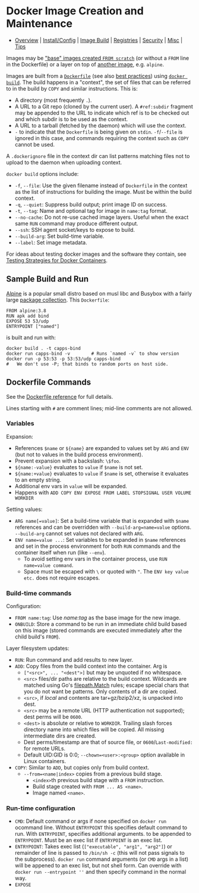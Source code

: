 Docker Image Creation and Maintenance
=====================================

* [Overview](README.md) | [Install/Config](config.md)
  | [Image Build](image.md) | [Registries](registries.md)
  | [Security](security.md) | [Misc](misc.md) | [Tips](tips.md)

Images may be ["base" images created `FROM scratch`][base] (or without
a `FROM` line in the Dockerfile) or a layer on top of [another image],
e.g. `alpine`.

Images are built from a [`Dockerfile`][] (see also [best practices])
using [`docker build`]. The build happens in a "context", the set of
files that can be referred to in the build by `COPY` and similar
instructions. This is:
- A directory (most frequently `.`).
- A URL to a Git repo (cloned by the current user). A `#ref:subdir`
  fragment may be appended to the URL to indicate which ref is to be
  checked out and which subdir is to be used as the context.
- A URL to a tarball (fetched by the daemon) which will use the
  context.
- `-` to indicate that the `Dockerfile` is being given on `stdin`.
  `-f`/`--file` is ignored in this case, and commands requiring
  the context such as `COPY` cannot be used.

A `.dockerignore` file in the context dir can list patterns matching
files not to upload to the daemon when uploading context.

`docker build` options include:
- `-f`, `--file`: Use the given filename instead of `Dockerfile` in the
  context as the list of instructions for building the image. Must be
  within the build context.
- `-q`, `--quiet`: Suppress build output; print image ID on success.
- `-t`, `--tag`: Name and optional tag for image in `name:tag` format.
- `--no-cache`: Do not re-use cached image layers. Useful when the
  exact same `RUN` command may produce different output.
- `--ssh`: SSH agent socket/keys to expose to build.
- `--build-arg`: Set build-time variable.
- `--label`: Set image metadata.

For ideas about testing docker images and the software they contain,
see [Testing Strategies for Docker Containers][terra-testing].


Sample Build and Run
--------------------

[Alpine] is a popular small distro based on musl libc and Busybox with
a fairly large [package collection][alp-pkg]. This `Dockerfile`:

    FROM alpine:3.8
    RUN apk add bind
    EXPOSE 53 53/udp
    ENTRYPOINT ["named"]

is built and run with:

    docker build . -t capps-bind
    docker run capps-bind -v        # Runs `named -v` to show version
    docker run -p 53:53 -p 53:53/udp capps-bind
    #   We don't use -P; that binds to random ports on host side.


Dockerfile Commands
-------------------

See the [Dockerfile reference][`Dockerfile`] for full details.

Lines starting with `#` are comment lines; mid-line comments are not
allowed.

### Variables

Expansion:
- References `$name` or `${name}` are expanded to values set by `ARG`
  and `ENV` (but not to values in the build process environment).
- Prevent expansion with a backslash: `\$foo`.
- `${name:-value}` evaluates to `value` if `$name` is not set.
- `${name:+value}` evaluates to `value` if `$name` is set, otherwise
  it evaluates to an empty string.
- Additional env vars in `value` will be expanded.
- Happens with `ADD COPY ENV EXPOSE FROM LABEL STOPSIGNAL USER VOLUME
  WORKDIR`

Setting values:
- `ARG name[=value]`: Set a build-time variable that is expanded with
  `$name` references and can be overridden with
  `--build-arg=name=value` options. `--build-arg` cannot set values
  not declared with `ARG`.
- `ENV name=value ...`: Set variables to be expanded in `$name`
  references and set in the process environment for both `RUN`
  commands and the container itself when run (like `--env`).
  - To avoid setting env vars in the container process, use `RUN
    name=value command`.
  - Space must be escaped with `\` or quoted with `"`. The `ENV key
    value etc.` does not require escapes.


### Build-time commands

Configuration:
- `FROM name:tag`: Use _name:tag_ as the base image for the new image.
- `ONBUILD`: Store a command to be run in an immediate child build
  based on this image (stored commands are executed immediately after
  the child build's `FROM`).

Layer filesystem updates:
- `RUN`: Run command and add results to new layer.
- `ADD`: Copy files from the build context into the container. Arg is
  - `["<src>", ... "<dest">]` but may be unquoted if no whitespace.
  - `<src>` files/dir paths are relative to the build context.
    Wildcards are matched using Go's [filepath.Match] rules; escape
    special chars that you do not want be patterns. Only contents of a
    dir are copied.
  - `<src>`, if _local_ and contents are tar+gz/bzip2/xz, is unpacked
    into dest.
  - `<src>` may be a remote URL (HTTP authentication not supported);
    dest perms will be `0600`.
  - `<dest>` is absolute or relative to `WORKDIR`. Trailing slash
    forces directory name into which files will be copied. All missing
    intermediate dirs are created.
  - Dest perms/timestamp are that of source file, or
    `0600`/`Last-modified:` for remote URLs.
  - Default UID:GID is 0:0; `--chown=<user>:<group>` option available
    in Linux containers.
- `COPY`: Similar to `ADD`, but copies only from build context.
  - `--from=<name|index>` copies from a previous build stage.
    - `<index>`th previous build stage with a `FROM` instruction.
    - Build stage created with `FROM ... AS <name>`.
    - Image named `<name>`.

### Run-time configuration

- `CMD`: Default command or args if none specified on `docker run`
  ocommand line. Without `ENTRYPOINT` this specifies default command
  to run. With `ENTRYPOINT`, specifies additional arguments. to be
  appended to `ENTRYPOINT`. Must be an exec list if `ENTRYPOINT` is an
  exec list.
- `ENTRYPOINT`: Takes exec list (`["executable", "arg1", "arg2"]`) or
  remainder of line is passed to `/bin/sh -c` (this will not pass
  signals to the subprocess). `docker run` command arguments (or `CMD`
  args in a list) will be appened to an exec list, but not shell form.
  Can override with `docker run --entrypoint ''` and then specify
  command in the normal way.
- `EXPOSE`



<!-------------------------------------------------------------------->
[`Dockerfile`]: https://docs.docker.com/engine/reference/builder/
[`docker build`]: https://docs.docker.com/engine/reference/commandline/build/
[alp-pkg]: https://pkgs.alpinelinux.org/packages
[alpine]: https://hub.docker.com/_/alpine/
[another image]: config.md#public-docker-images
[base]: https://docs.docker.com/develop/develop-images/baseimages/
[best practices]: https://docs.docker.com/develop/develop-images/dockerfile_best-practices/
[filepath.Match]: http://golang.org/pkg/path/filepath#Match
[terra-testing]: https://alexei-led.github.io/post/docker_testing/
